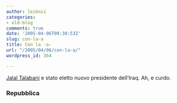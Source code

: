 ```yaml
---
author: leibniz
categories:
- old-blog
comments: true
date: '2005-04-06T09:30:53Z'
slug: con-la-a
title: Con la -a-
url: "/2005/04/06/con-la-a/"
wordpress_id: 364

---
```

[Jalal Talabani](https://www.repubblica.it/2005/c/sezioni/esteri/iraq48/elettoparla/elettoparla.html) e stato eletto nuovo presidente dell'Iraq. Ah, e curdo.  



### Repubblica
